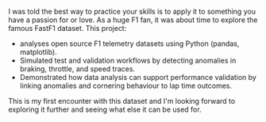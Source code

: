 I was told the best way to practice your skills is to apply it to something you have a passion for or love. 
As a huge F1 fan, it was about time to explore the famous FastF1 dataset.
This project:
- analyses open source F1 telemetry datasets using Python (pandas, matplotlib).
- Simulated test and validation workflows by detecting anomalies in braking, throttle, and speed traces.
-  Demonstrated how data analysis can support performance validation by linking anomalies and cornering behaviour to lap time outcomes.

This is my first encounter with this dataset and I'm looking forward to exploring it further and seeing what else it can be used for.
